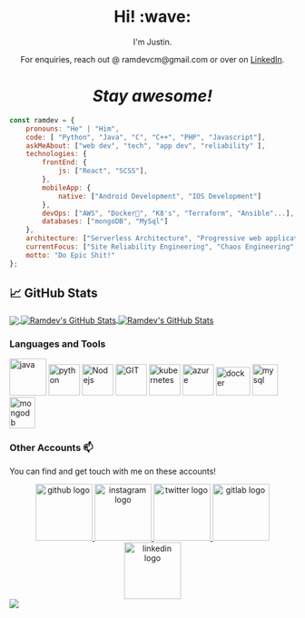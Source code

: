 <!-- <a align="center" href="https://ramdevcm.github.io">
  <img src="https://camo.githubusercontent.com/992babdffd8c74a1502de375fbdf7e4d54773242/68747470733a2f2f6d656469612e67697068792e636f6d2f6d656469612f53576f536b4e36447854737a71494b4571762f67697068792e676966" /> -->
</a>
<h1 align='center'> Hi! :wave:</h1>
<p align='center'>
I'm Justin.
</p>
<p align='center'>For enquiries, reach out @ ramdevcm@gmail.com or over on <a href="https://linkedin.com/ramdevcm">LinkedIn</a>.</p>

<h1 align='center'><i>Stay awesome!</i></h1>


```javascript
const ramdev = {
    pronouns: "He" | "Him",
    code: [ "Python", "Java", "C", "C++", "PHP", "Javascript"],
    askMeAbout: ["web dev", "tech", "app dev", "reliability" ],
    technologies: {
        frontEnd: {
            js: ["React", "SCSS"],
        },
        mobileApp: {
            native: ["Android Development", "IOS Development"]
        },
        devOps: ["AWS", "Docker🐳", "K8's", "Terraform", "Ansible"...],
        databases: ["mongoDB", "MySql"]
    },
    architecture: ["Serverless Architecture", "Progressive web applications", "Single page applications"],
    currentFocus: ["Site Reliability Engineering", "Chaos Engineering" ],
    motto: "Do Epic Shit!"
};
```




## &#x1f4c8; GitHub Stats

<a href="https://github.com/ramdevcm/ramdevcm">
  <img align="center" src="https://github-readme-stats.vercel.app/api/top-langs/?username=ramdevcm&theme=radical" />
</a>
<a href="https://github.com/ramdevcm/ramdevcm">
  <img align="center" src="https://github-readme-stats.vercel.app/api?username=ramdevcm&show_icons=true&line_height=27&count_private=true&title_color=ffffff&theme=radical" alt="Ramdev's GitHub Stats" />
</a>
<a href="https://github.com/ramdevcm/ramdevcm">
  <img align="center" src="https://github-readme-streak-stats.herokuapp.com/?user=ramdevcm&theme=dark" alt="Ramdev's GitHub Stats" />
</a>





### Languages and Tools 

<p>
      <img src="https://www.vectorlogo.zone/logos/java/java-icon.svg" alt="java" width="65" height="65"/> 
      <img src="https://www.vectorlogo.zone/logos/python/python-icon.svg" alt="python" width="55" height="55"/>
      <img src="https://www.vectorlogo.zone/logos/nodejs/nodejs-icon.svg" alt="Nodejs" width="55" height="55"/>
      <img src="https://www.vectorlogo.zone/logos/git-scm/git-scm-icon.svg" alt="GIT" width="55" height="55"/> 
      <img src="https://www.vectorlogo.zone/logos/kubernetes/kubernetes-icon.svg" alt="kubernetes" width="55" height="55"/>
      <img src="https://www.vectorlogo.zone/logos/microsoft_azure/microsoft_azure-icon.svg" alt="azure" width="55" height="55"/>
      <img src="https://www.vectorlogo.zone/logos/docker/docker-official.svg" alt="docker" width="60" height="50"/>
      <img src="https://www.vectorlogo.zone/logos/mysql/mysql-icon.svg" alt="mysql" width="45" height="55"/>
      <img src="https://www.vectorlogo.zone/logos/mongodb/mongodb-icon.svg" alt="mongodb" width="45" height="55"/>
</p>

### Other Accounts 📫

You can find and get touch with me on these accounts!

<div align="center">
    <a href="https://github.com/ramdevcm">
        <img src="https://www.vectorlogo.zone/logos/github/github-ar21.svg" alt="github logo" width="100" />
    </a>
    <a href="https://www.instagram.com/ramdev.__/">
        <img src="https://www.vectorlogo.zone/logos/instagram/instagram-ar21.svg" alt="instagram logo" width="100">
    </a>
    <a href="https://twitter.com/ramdevcm">
        <img src="https://www.vectorlogo.zone/logos/twitter/twitter-ar21.svg" alt="twitter logo" width="100">
    </a> 
    <a href="https://gitlab.com/ramdevcm">
        <img src="https://www.vectorlogo.zone/logos/gitlab/gitlab-ar21.svg" alt="gitlab logo" width="100">
    </a> 
    <a href="https://linkedin.com/ramdevcm">
        <img src="https://www.vectorlogo.zone/logos/linkedin/linkedin-ar21.svg" alt="linkedin logo" width="100">
    </a>
</div>

<a align="center" href="https://github.com/ramdevcm">
    <img src="https://visitor-badge.glitch.me/badge?page_id=ramdevcm" />
</a>


